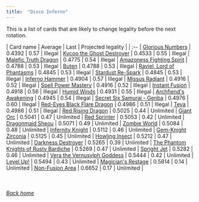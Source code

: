 ```yaml
---
title:  "Disco Inferno"
---
```


This is a list of cards that are likely to change legality before the next rotation.

| Card name | Average | Last | Projected legality |
| :-- |
[Glorious Numbers](https://db.ygoprodeck.com/card/?search=Glorious%20Numbers) | 0.4392 | 0.57 | Illegal |
[Kycoo the Ghost Destroyer](https://db.ygoprodeck.com/card/?search=Kycoo%20the%20Ghost%20Destroyer) | 0.4533 | 0.55 | Illegal |
[Malefic Truth Dragon](https://db.ygoprodeck.com/card/?search=Malefic%20Truth%20Dragon) | 0.4775 | 0.54 | Illegal |
[Amazoness Fighting Spirit](https://db.ygoprodeck.com/card/?search=Amazoness%20Fighting%20Spirit) | 0.4788 | 0.53 | Illegal |
[Buten](https://db.ygoprodeck.com/card/?search=Buten) | 0.4788 | 0.53 | Illegal |
[Raviel, Lord of Phantasms](https://db.ygoprodeck.com/card/?search=Raviel,%20Lord%20of%20Phantasms) | 0.4845 | 0.53 | Illegal |
[Stardust Re-Spark](https://db.ygoprodeck.com/card/?search=Stardust%20Re-Spark) | 0.4845 | 0.53 | Illegal |
[Inferno Hammer](https://db.ygoprodeck.com/card/?search=Inferno%20Hammer) | 0.4904 | 0.57 | Illegal |
[Missus Radiant](https://db.ygoprodeck.com/card/?search=Missus%20Radiant) | 0.4916 | 0.52 | Illegal |
[Spell Power Mastery](https://db.ygoprodeck.com/card/?search=Spell%20Power%20Mastery) | 0.4916 | 0.52 | Illegal |
[Instant Fusion](https://db.ygoprodeck.com/card/?search=Instant%20Fusion) | 0.4918 | 0.56 | Illegal |
[Humid Winds](https://db.ygoprodeck.com/card/?search=Humid%20Winds) | 0.4931 | 0.55 | Illegal |
[Archfiend's Awakening](https://db.ygoprodeck.com/card/?search=Archfiend's%20Awakening) | 0.4945 | 0.54 | Illegal |
[Secret Six Samurai - Genba](https://db.ygoprodeck.com/card/?search=Secret%20Six%20Samurai%20-%20Genba) | 0.4976 | 0.60 | Illegal |
[Red-Eyes Black Flare Dragon](https://db.ygoprodeck.com/card/?search=Red-Eyes%20Black%20Flare%20Dragon) | 0.4986 | 0.51 | Illegal |
[Teva](https://db.ygoprodeck.com/card/?search=Teva) | 0.4986 | 0.51 | Illegal |
[Red Rising Dragon](https://db.ygoprodeck.com/card/?search=Red%20Rising%20Dragon) | 0.5025 | 0.44 | Unlimited |
[Giant Orc](https://db.ygoprodeck.com/card/?search=Giant%20Orc) | 0.5041 | 0.47 | Unlimited |
[Red Sprinter](https://db.ygoprodeck.com/card/?search=Red%20Sprinter) | 0.5053 | 0.42 | Unlimited |
[Dragonmaid Sheou](https://db.ygoprodeck.com/card/?search=Dragonmaid%20Sheou) | 0.5071 | 0.49 | Unlimited |
[Zombie World](https://db.ygoprodeck.com/card/?search=Zombie%20World) | 0.5084 | 0.48 | Unlimited |
[Infernity Knight](https://db.ygoprodeck.com/card/?search=Infernity%20Knight) | 0.5112 | 0.46 | Unlimited |
[Gem-Knight Zirconia](https://db.ygoprodeck.com/card/?search=Gem-Knight%20Zirconia) | 0.5125 | 0.45 | Unlimited |
[Howling Insect](https://db.ygoprodeck.com/card/?search=Howling%20Insect) | 0.5212 | 0.47 | Unlimited |
[Darkness Destroyer](https://db.ygoprodeck.com/card/?search=Darkness%20Destroyer) | 0.5265 | 0.39 | Unlimited |
[The Phantom Knights of Rusty Bardiche](https://db.ygoprodeck.com/card/?search=The%20Phantom%20Knights%20of%20Rusty%20Bardiche) | 0.5269 | 0.47 | Unlimited |
[Spright Jet](https://db.ygoprodeck.com/card/?search=Spright%20Jet) | 0.5282 | 0.46 | Unlimited |
[Vera the Vernusylph Goddess](https://db.ygoprodeck.com/card/?search=Vera%20the%20Vernusylph%20Goddess) | 0.5444 | 0.42 | Unlimited |
[Level Up!](https://db.ygoprodeck.com/card/?search=Level%20Up!) | 0.5494 | 0.43 | Unlimited |
[Magician's Restage](https://db.ygoprodeck.com/card/?search=Magician's%20Restage) | 0.5814 | 0.14 | Unlimited |
[Non-Fusion Area](https://db.ygoprodeck.com/card/?search=Non-Fusion%20Area) | 0.6652 | 0.17 | Unlimited |

<br>

###### [Back home](index)